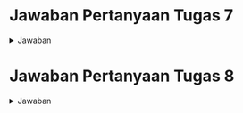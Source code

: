 
# Jawaban Pertanyaan Tugas 7
<details>
  <summary>Jawaban</summary>

## Pertanyaan 1

_Jelaskan apa yang dimaksud dengan stateless widget dan stateful widget, dan jelaskan perbedaan dari keduanya._

Jawaban :

**Stateless Widget** adalah widget yang tidak mengalami perubahan selama penggunaannya. Tampilan dan sifatnya tetap konstan, tidak bergantung pada perubahan data atau interaksi pengguna. Contoh dari stateless widget adalah `Icon`, `IconButton`, dan `Text`. Stateless widget hanya memiliki metode `build()` untuk menggambarkan tampilan.

**Stateful Widget** adalah widget yang dapat berubah saat aplikasi berjalan. Widget ini bersifat dinamis dan dapat diperbarui berdasarkan respons terhadap interaksi pengguna atau perubahan data. Contoh dari stateful widget termasuk `Checkbox`, `RadioButton`, `Slider`, `InkWell`, `Form`, dan `TextField`. Stateful widget memiliki metode `createState()` untuk mengelola perubahan status internalnya.

**Perbedaan antara Stateless dan Stateful Widget:**

- Stateless widget:
  - Bersifat statis.
  - Tidak bereaksi terhadap perubahan data atau perilaku.
  - Tidak memiliki "state", sehingga hanya dirender sekali dan tidak diperbarui setelahnya.
  - Contoh: `Icon`, `Text`, dll.

- Stateful widget:
  - Bersifat dinamis.
  - Dapat diperbarui selama runtime berdasarkan tindakan pengguna atau perubahan data.
  - Memiliki "state" internal yang memungkinkan pembaruan tampilan sesuai perubahan input data.
  - Contoh: `Checkbox`, `TextField`, dll.

Referensi:
https://www.geeksforgeeks.org/difference-between-stateless-and-stateful-widget-in-flutter/


## Pertanyaan 2

_Sebutkan widget apa saja yang kamu gunakan pada proyek ini dan jelaskan fungsinya._


Jawaban :

Berikut adalah widget-widget yang digunakan dalam proyek ini beserta penjelasan fungsinya:

1. **MaterialApp**  
   Widget ini merupakan root dari aplikasi Flutter dan berfungsi untuk mengatur tema, title, dan widget yang akan ditampilkan pertama kali saat aplikasi berjalan. Pada proyek ini, `MaterialApp` juga mengatur skema warna aplikasi dan menentukan `MyHomePage` sebagai halaman utama.

2. **Scaffold**  
   `Scaffold` menyediakan struktur dasar untuk halaman aplikasi, seperti AppBar, body, dan lainnya. Dalam proyek ini, `Scaffold` digunakan untuk menampilkan AppBar di bagian atas dan konten halaman di bagian body.

3. **AppBar**  
   `AppBar` adalah widget yang berfungsi sebagai bar di bagian atas halaman (toolbar). Pada proyek ini, AppBar menampilkan judul aplikasi "Nai Express" dengan teks putih dan background berwarna sesuai tema.

4. **Padding**  
   `Padding` menambahkan jarak di sekitar widget. Dalam proyek ini, `Padding` digunakan di body `Scaffold` untuk memberikan jarak di sekitar `Column`, serta pada teks selamat datang untuk menambah ruang di atas teks.

5. **Column**  
   `Column` menyusun widget secara vertikal. Di proyek ini, `Column` digunakan untuk menyusun `InfoCard` dan `GridView` di body halaman.

6. **Row**  
   `Row` menyusun widget secara horizontal. Dalam proyek ini, `Row` digunakan untuk menampilkan tiga `InfoCard` secara berdampingan.

7. **SizedBox**  
   `SizedBox` menyediakan jarak vertikal atau horizontal di antara widget. Dalam proyek ini, `SizedBox` dengan tinggi 16 unit digunakan untuk memberi jarak vertikal antara `Row` yang menampilkan `InfoCard` dan `Column` berikutnya.

8. **Text**  
   `Text` digunakan untuk menampilkan teks. Dalam proyek ini, `Text` digunakan di berbagai tempat seperti judul `AppBar`, konten `InfoCard`, dan pesan selamat datang.

9. **Card**  
   `Card` adalah widget yang memberikan tampilan dengan bayangan untuk membungkus konten. Pada proyek ini, `Card` digunakan di dalam `InfoCard` untuk membungkus informasi seperti NPM, nama, dan kelas.

10. **GridView**  
    `GridView` adalah widget untuk menampilkan kumpulan item dalam bentuk grid. Di proyek ini, `GridView.count` digunakan untuk menampilkan `ItemCard` dalam bentuk grid dengan 3 kolom.

11. **Material**  
    `Material` digunakan untuk memberikan efek material (seperti warna, bentuk, dan bayangan) pada widget. Di proyek ini, `Material` digunakan di dalam `ItemCard` untuk mengatur warna latar belakang setiap item sesuai dengan warna yang telah ditentukan di `ItemHomepage`.

12. **InkWell**  
    `InkWell` adalah widget yang menambahkan efek klik (ripple effect) pada widget anakannya. Dalam proyek ini, `InkWell` digunakan di dalam `ItemCard` untuk menambahkan aksi ketika kartu ditekan dan menampilkan pesan SnackBar.

13. **SnackBar**  
    `SnackBar` adalah widget untuk menampilkan pesan singkat di bagian bawah layar. Pada proyek ini, SnackBar digunakan untuk memberikan umpan balik kepada pengguna saat mereka menekan salah satu `ItemCard`.

14. **Icon**  
    `Icon` digunakan untuk menampilkan ikon. Di proyek ini, `Icon` digunakan dalam `ItemCard` untuk menampilkan ikon sesuai dengan jenis item, seperti ikon list, add, dan logout.

15. **Center**  
    `Center` digunakan untuk memposisikan widget di tengah. Pada proyek ini, `Center` membungkus `Column` yang menampilkan teks sambutan dan `GridView`.

16. **Container**  
    `Container` adalah widget yang serbaguna untuk mengatur layout, memberikan padding, margin, warna, dan ukuran. Pada proyek ini, `Container` digunakan di dalam `Card` dan `ItemCard` untuk memberikan padding dan menampung layout `Column` yang menyusun teks dan ikon.




## Pertanyaan 3

_Apa fungsi dari setState()? Jelaskan variabel apa saja yang dapat terdampak dengan fungsi tersebut._

Jawaban :

Fungsi setState() di Flutter digunakan untuk memberi tahu framework bahwa ada perubahan data pada objek state. Dengan memanggil setState(), Flutter akan melakukan rebuild pada widget terkait, sehingga tampilan UI dapat diperbarui sesuai perubahan data yang terjadi. Proses ini dilakukan secara sinkron dengan memanggil fungsi di dalam callback setState, namun callback tersebut tidak boleh bersifat async.

Penggunaan setState() penting dalam StatefulWidget karena memungkinkan aplikasi untuk memperbarui tampilan berdasarkan perubahan data internal. Jika perubahan data dilakukan tanpa setState(), maka UI mungkin tidak akan diperbarui. Oleh karena itu, setState() digunakan setiap kali ada perubahan data yang berdampak pada tampilan di subtree widget.

Referensi : 

https://api.flutter.dev/flutter/widgets/State/setState.html


## Pertanyaan 4

_Jelaskan perbedaan antara const dengan final_

Jawaban : 

Dalam Dart, `final` dan `const` digunakan untuk membuat variabel yang bersifat tidak dapat diubah (immutable), tetapi keduanya memiliki perbedaan dalam hal kapan dan bagaimana nilai mereka ditetapkan.

`final` digunakan untuk variabel yang nilainya ditetapkan satu kali dan ditentukan pada waktu *runtime*. Misalnya, `final currentDate = DateTime.now();` menetapkan nilai tanggal saat program berjalan. `final` juga bisa digunakan untuk referensi list atau objek di mana elemennya masih bisa diubah setelah inisialisasi, misalnya `final List<int> numbers = [1, 2, 3];`, di mana Anda dapat menambahkan elemen ke list setelahnya.

Sebaliknya, `const` digunakan untuk nilai yang harus sudah pasti pada waktu *compile-time*, artinya nilai tersebut tidak berubah sepanjang waktu dan immutable. Sebagai contoh, `const pi = 3.14159;` menetapkan nilai `pi` yang tetap dan tidak akan berubah. Jika `const` diterapkan pada koleksi seperti list, misalnya `const List<int> numbers = [1, 2, 3];`, maka baik list maupun elemen-elemennya tidak dapat diubah.

**Perbedaan Utama:**
- `final` mengizinkan objek untuk diinisialisasi pada *runtime*, namun referensinya tidak dapat diubah setelahnya, meskipun isinya dapat dimodifikasi jika objek tidak bersifat `const`.
- `const` mengharuskan semua nilai sudah diketahui saat *compile-time* dan bersifat sepenuhnya immutable, baik untuk objek maupun elemennya.

**Contoh:**
```dart
final currentDate = DateTime.now(); // Nilai ditetapkan saat runtime
const pi = 3.14159; // Nilai tetap dan immutable

final List<int> numbers = [1, 2, 3]; // List final, elemen bisa diubah
numbers.add(4); // Berhasil

const List<int> immutableNumbers = [1, 2, 3]; // List const, elemen tidak bisa diubah
// immutableNumbers.add(4); // Error
```

Dengan menggunakan `final` untuk nilai yang ditentukan pada runtime dan `const` untuk nilai tetap pada waktu kompilasi, Anda dapat memastikan variabel hanya berubah sesuai kebutuhan aplikasi.



Berikut adalah jawaban untuk Pertanyaan 5 yang disesuaikan dengan kode Anda:

---

## Pertanyaan 5

_Jelaskan bagaimana cara kamu mengimplementasikan checklist-checklist di atas._

Jawaban:

1. **Membuat Proyek Flutter Baru**  
   Saya memulai dengan membuat proyek Flutter baru bernama `nai_express_mobile` menggunakan perintah `flutter create nai_express_mobile`. Setelah itu, saya membuka proyek ini di editor kode.

2. **Membuat File `menu.dart` untuk Halaman Utama**  
   Saya membuat file baru bernama `menu.dart` di dalam direktori `lib` dan memindahkan `MyHomePage` dari `main.dart` ke `menu.dart`. Hal ini dilakukan untuk memisahkan widget halaman utama dari konfigurasi aplikasi di `main.dart`.

3. **Mengatur Tema Aplikasi**  
   Pada `main.dart`, saya menggunakan widget `MaterialApp` untuk mengatur tema aplikasi dengan skema warna biru tua. Warna utama (`primary`) diatur ke `Colors.blue[900]` dan warna sekunder (`secondary`) diatur ke `Colors.blue[800]`.

4. **Mengimplementasikan `MyHomePage` sebagai StatelessWidget**  
   `MyHomePage` diimplementasikan sebagai `StatelessWidget` karena konten yang ditampilkan di halaman ini bersifat statis dan tidak memerlukan perubahan state selama aplikasi berjalan.

5. **Membuat Tombol dengan Ikon dan Warna Berbeda**  
   Di dalam `MyHomePage`, saya membuat daftar `ItemHomepage` yang masing-masing memiliki nama, ikon, dan warna berbeda. Warna tombol disesuaikan dengan variasi warna biru yang berbeda untuk menjaga konsistensi tampilan.

6. **Menambahkan Kelas `ItemHomepage` dan `ItemCard`**  
   - **Kelas `ItemHomepage`**: Saya mendefinisikan kelas ini dengan tiga atribut: `name` (nama item), `icon` (ikon item), dan `color` (warna item). Kelas ini digunakan untuk menyimpan data item di halaman utama.
   - **Kelas `ItemCard`**: `ItemCard` adalah widget yang menampilkan kartu dengan ikon, nama, dan warna berdasarkan data dari `ItemHomepage`. Widget ini juga menggunakan `InkWell` untuk menampilkan `SnackBar` saat item ditekan.

7. **Menampilkan Item dalam Grid**  
   Di dalam `MyHomePage`, saya menggunakan widget `GridView.count` untuk menampilkan item-item `ItemCard` dalam bentuk grid dengan 3 kolom. Setiap item memiliki warna dan ikon sesuai dengan data di `ItemHomepage`.

8. **Menerapkan Aksi `SnackBar` pada Klik Item**  
   Setiap `ItemCard` dilengkapi dengan `InkWell` yang menampilkan `SnackBar` ketika item ditekan. `SnackBar` menampilkan pesan sesuai dengan nama item yang ditekan, dengan latar belakang warna abu-abu (`Colors.blueGrey`).

9. **Menggunakan Kelas `InfoCard` untuk Menampilkan Informasi Pengguna**  
   Kelas `InfoCard` digunakan untuk menampilkan informasi seperti NPM, Nama, dan Kelas di bagian atas halaman dalam bentuk kartu yang ditampilkan menggunakan widget `Row`.

</details>



# Jawaban Pertanyaan Tugas 8
<details>
  <summary>Jawaban</summary>

## Pertanyaan 1

_Apa kegunaan const di Flutter? Jelaskan apa keuntungan ketika menggunakan const pada kode Flutter. Kapan sebaiknya kita menggunakan const, dan kapan sebaiknya tidak digunakan?_

Jawaban :

Kegunaan `const` di Flutter adalah untuk mendefinisikan objek atau nilai yang tetap dan tidak berubah saat runtime, dikenal sebagai konstanta waktu kompilasi. Menggunakan `const` memberikan beberapa keuntungan:

1. **Optimasi Performa:** Widget `const` di Flutter dikenali sebagai objek tetap yang bisa digunakan kembali, sehingga mengurangi beban alokasi objek baru dan mempercepat rendering UI.

2. **Manajemen Widget yang Efisien:** `const` membantu meminimalkan rebuild widget tree, membuat UI lebih responsif.

3. **Keterbacaan dan Pemeliharaan Kode:** `const` menjamin objek tidak berubah, sehingga kode lebih mudah dipahami dan risiko perubahan yang tidak diinginkan berkurang.

4. **Mengikuti Prinsip Immutability:** Menggunakan `const` mendukung prinsip pemrograman fungsional di Flutter, membuat kode lebih mudah diuji.

Kapan Menggunakan `const`
- Untuk objek data statis yang tidak akan berubah, seperti warna atau gaya teks.
- Untuk nilai pradefinisi, seperti API endpoint atau data konfigurasi yang tetap sepanjang aplikasi.
- Untuk widget yang sering digunakan dan tidak berubah, seperti ikon atau teks statis, untuk meningkatkan efisiensi widget tree.

Kapan Tidak Menggunakan `const`
- Untuk data yang dapat berubah selama runtime, seperti input pengguna.
- Untuk data yang diambil dari sumber eksternal atau jaringan, seperti API, yang nilainya bisa berubah.
- Untuk objek yang memerlukan perubahan nilai setelah dibuat, misalnya data yang diproses berdasarkan interaksi pengguna.


Referensi : 

https://blog.bytescrum.com/defining-constants-in-flutter-best-practices

https://www.dhiwise.com/post/why-flutter-prefer-const-with-constant-constructor

## Pertanyaan 2

_Jelaskan dan bandingkan penggunaan Column dan Row pada Flutter. Berikan contoh implementasi dari masing-masing layout widget ini!_

Jawaban :

Column dan Row adalah dua widget utama dalam Flutter yang digunakan untuk menyusun tampilan secara vertikal (atas ke bawah) dan horizontal (kiri ke kanan) secara berurutan. Keduanya memiliki properti alignment yang serupa, seperti mainAxisAlignment dan crossAxisAlignment, yang mengontrol bagaimana anak-anak (widget) di dalamnya diselaraskan.

Column: Menyusun widget secara vertikal dari atas ke bawah. Sangat cocok untuk membuat tata letak yang membutuhkan elemen-elemen ditumpuk secara vertikal.

Row: Menyusun widget secara horizontal dari kiri ke kanan. Biasanya digunakan saat elemen-elemen perlu ditampilkan berdampingan secara horizontal.

Contoh Implementasi Column pada kode di projek flutter ini terdapat pada `addproduct_form.dart`

Referensi :

```dart
Column(
  crossAxisAlignment: CrossAxisAlignment.start,
  children: [
      ...
  ],
)
```
Contoh Implementasi Row pada kode di projek flutter ini terdapat pada `menu.dart`
```dart
        child: Column(
          crossAxisAlignment: CrossAxisAlignment.center,
          children: [
            // Row untuk menampilkan 3 InfoCard secara horizontal.
            Row(
              mainAxisAlignment: MainAxisAlignment.spaceEvenly,
              children: [
                ...
              ],
            ),])
```
Referensi :

https://www.geeksforgeeks.org/row-and-column-widgets-in-flutter-with-example/

